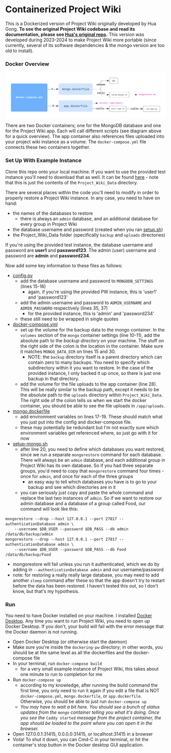 # Containerized Project Wiki

This is a Dockerized version of Project Wiki originally developed by Hua Gong. __To see the original Project Wiki codebase and read its documentation, please see [Hua's original repo](https://github.com/GNHua/Project-Wiki/tree/master).__ This version was developed during 2023-2024 to make Project Wiki more portable (since currently, several of its software dependencies & the mongo version are too old to install).

### Docker Overview

![Basic diagram showing the two Docker containers and which scripts they call.](/container-diagram.png)

There are two Docker containers; one for the MongoDB database and one for the Project Wiki app. Each will call different scripts (see diagram above for a quick overview). The app container also references files uploaded into your project wiki instance as a volume. The `docker-compose.yml` file connects these two containers together. 

### Set Up With Example Instance

Clone this repo onto your local machine. If you want to use the provided test instance you'll need to download that as well. It can be found [here](https://github.com/livharrison/sample-project-wiki) - note that this is just the contents of the `Project_Wiki_Data` directory.

There are several places within the code you'll need to modify in order to properly restore a Project Wiki instance. In any case, you need to have on hand:

- the names of the databases to restore
	- there is always an `admin` database, and an additional database for every group in Project Wiki
- the database username and password (created when you ran [setup.sh](https://github.com/GNHua/Project-Wiki/blob/master/macosx/setup.sh))
- the Project_Wiki_Data folder (specifically `backup` and `uploads` directories)

If you're using the provided test instance, the database username and password are __user1__ and __password123__. The admin (user) username and password are __admin__ and __password234__.

Now add some key information to these files as follows:

- [config.py](https://github.com/livharrison/dockering-pw/blob/main/config.py)
	- add the database username and password to `MONGODB_SETTINGS` (lines 15-16)
		- again, if you're using the provided PW instance, this is 'user1' and 'password123'
	- add the admin username and password to `ADMIN_USERNAME` and `ADMIN_PASSWORD` respectively (lines 35, 37)
		- for the provided instance, this is 'admin' and 'password234'
	- these still need to be wrapped in single quotes
- [docker-compose.yml](https://github.com/livharrison/dockering-pw/blob/main/docker-compose.yml)
	- set up the volume for the backup data to the mongo container. In the `volumes` section of the `mongo` container settings (line 10-11), add the absolute path to the _backup directory_ on your machine. The stuff on the right side of the colon is the location in the container. Make sure it matches `MONGO_DATA_DIR` on lines 15 and 30.
		- NOTE: the `backup` directory itself is a parent directory which can contain zero to many backups. You need to specify which subdirectory within it you want to restore. In the case of the provided instance, I only backed it up once, so there is just one backup in that directory.
	- add the volume for the file uploads to the app container (line 28). This will be really similar to the backup path, except it needs to be the absolute path to the `uploads` directory within `Project_Wiki_Data`. The right side of the colon tells us when we start the docker container, you should be able to see the file uploads in `/app/uploads`.
- [mongo.dockerfile](https://github.com/livharrison/dockering-pw/blob/main/mongo.dockerfile)
	- add environment variables on lines 17-19. These should match what you just put into the config and docker-compose file.
	- these may potentially be redundant but I'm not exactly sure which environment variables get referenced where, so just go with it for now
- [setup-mongo.sh](https://github.com/livharrison/dockering-pw/blob/main/setup-mongo.sh)
	- after line 20, you need to define which databases you want restored, since we run a separate `mongorestore` command for each database. There will always be an `admin` database, and each additional group in Project Wiki has its own database. So if you had three separate groups, you'd need to copy that `mongorestore` command four times - once for `admin`, and once for each of the three groups
		- an easy way to tell which databases you have is to go to your backup and see which directories are in it
	- you can seriously just copy and paste the whole command and replace the last two instances of `admin`. So if we want to restore our admin database and a database of a group called Food, our command will look like this:

```
mongorestore --drop --host 127.0.0.1 --port 27017 --authenticationDatabase admin \
    --username $DB_USER --password $DB_PASS --db admin /data/db/backup/admin
mongorestore --drop --host 127.0.0.1 --port 27017 --authenticationDatabase admin \
    --username $DB_USER --password $DB_PASS --db Food /data/db/backup/Food
```

- mongorestore will fail unless you run it authenticated, which we do by adding in `--authenticationDatabase admin` and our username/password
- note: for restoring a really really large database, you may need to add another `sleep` command after these so that the app doesn't try to restart before the data has been restored. I haven't tested this out, so I don't know, but that's my hypothesis.


### Run

You need to have Docker installed on your machine. I installed [Docker Desktop](https://www.docker.com/products/docker-desktop/). Any time you want to run Project Wiki, you need to open up Docker Desktop. If you don't, your build will fail with the error message that the Docker daemon is not running.

- Open Docker Desktop (or otherwise start the daemon)
- Make sure you're inside the `dockering-pw` directory; in other words, you should be at the same level as all the dockerfiles and the docker-compose file
- In your terminal, run `docker-compose build`
	- for a very small example instance of Project Wiki, this takes about one minute to run to completion for me
- Run `docker-compose up`
	- according to my knowledge, after running the build command the first time, you only need to run it again if you edit a file that is NOT `docker-compose.yml`, `mongo.dockerfile`, or `app.dockerfile`. Otherwise, you should be able to just run `docker-compose up`
	- _You may have to wait a bit here. You should see a bunch of status updates from the `mongo` container telling you what it's doing. Once you see the_ `Caddy started` _message from the project container, the app should be loaded to the point where you can open it in the browser._
- Open 127.0.0.1:31415, 0.0.0.0:31415, or localhost:31415 in a browser
- Voila! To shut it down, you can Cmd-C in your terminal, or hit the container's stop button in the Docker desktop GUI application.